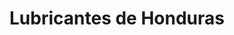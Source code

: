 ---
title: "Lubricantes de Honduras"
url: /san-pedro-sula/lubricantes-de-honduras-20-calle-se/
shop: general
---